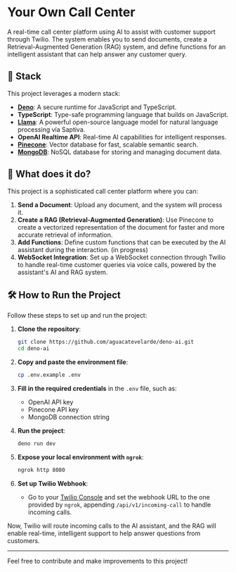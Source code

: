 # Your Own Call Center

A real-time call center platform using AI to assist with customer support through Twilio. The system enables you to send documents, create a Retrieval-Augmented Generation (RAG) system, and define functions for an intelligent assistant that can help answer any customer query.

## 🚀 Stack
This project leverages a modern stack:

- **[Deno](https://deno.land/)**: A secure runtime for JavaScript and TypeScript.
- **TypeScript**: Type-safe programming language that builds on JavaScript.
- **[Llama](https://github.com/facebookresearch/llama)**: A powerful open-source language model for natural language processing vía Saptiva. 
- **OpenAI Realtime API**: Real-time AI capabilities for intelligent responses.
- **[Pinecone](https://www.pinecone.io/)**: Vector database for fast, scalable semantic search.
- **[MongoDB](https://www.mongodb.com/)**: NoSQL database for storing and managing document data.

## 📖 What does it do?

This project is a sophisticated call center platform where you can:

1. **Send a Document**: Upload any document, and the system will process it.
2. **Create a RAG (Retrieval-Augmented Generation)**: Use Pinecone to create a vectorized representation of the document for faster and more accurate retrieval of information.
3. **Add Functions**: Define custom functions that can be executed by the AI assistant during the interaction. (in progress)
4. **WebSocket Integration**: Set up a WebSocket connection through Twilio to handle real-time customer queries via voice calls, powered by the assistant's AI and RAG system.

## 🛠️ How to Run the Project

Follow these steps to set up and run the project:

1. **Clone the repository**:
    ```bash
    git clone https://github.com/aguacatevelarde/deno-ai.git
    cd deno-ai
    ```

2. **Copy and paste the environment file**:
    ```bash
    cp .env.example .env
    ```

3. **Fill in the required credentials** in the `.env` file, such as:
   - OpenAI API key
   - Pinecone API key
   - MongoDB connection string

4. **Run the project**:
    ```bash
    deno run dev
    ```

5. **Expose your local environment with `ngrok`**:
    ```bash
    ngrok http 8080
    ```

6. **Set up Twilio Webhook**:
   - Go to your [Twilio Console](https://console.twilio.com/) and set the webhook URL to the one provided by `ngrok`, appending `/api/v1/incoming-call` to handle incoming calls.
   
Now, Twilio will route incoming calls to the AI assistant, and the RAG will enable real-time, intelligent support to help answer questions from customers.

---

Feel free to contribute and make improvements to this project!
